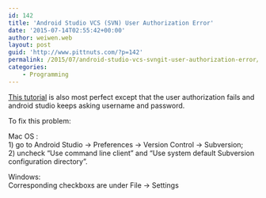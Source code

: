 ```yaml
---
id: 142
title: 'Android Studio VCS (SVN) User Authorization Error'
date: '2015-07-14T02:55:42+00:00'
author: weiwen.web
layout: post
guid: 'http://www.pittnuts.com/?p=142'
permalink: /2015/07/android-studio-vcs-svngit-user-authorization-error/
categories:
    - Programming
---
```


[This tutorial](http://www.cs.dartmouth.edu/~campbell/cs65/svn/androidstudio.html) is also most perfect except that the user authorization fails and android studio keeps asking username and password.

To fix this problem:

Mac OS :  
1\) go to Android Studio -&gt; Preferences -&gt; Version Control -&gt; Subversion;  
2\) uncheck “Use command line client” and “Use system default Subversion configuration directory”.

Windows:  
Corresponding checkboxs are under File -&gt; Settings